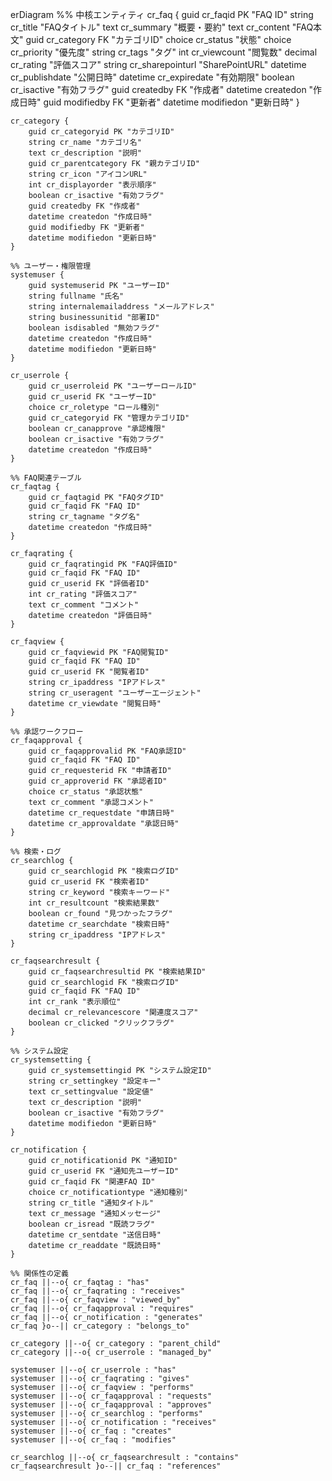 erDiagram
    %% 中核エンティティ
    cr_faq {
        guid cr_faqid PK "FAQ ID"
        string cr_title "FAQタイトル"
        text cr_summary "概要・要約"
        text cr_content "FAQ本文"
        guid cr_category FK "カテゴリID"
        choice cr_status "状態"
        choice cr_priority "優先度"
        string cr_tags "タグ"
        int cr_viewcount "閲覧数"
        decimal cr_rating "評価スコア"
        string cr_sharepointurl "SharePointURL"
        datetime cr_publishdate "公開日時"
        datetime cr_expiredate "有効期限"
        boolean cr_isactive "有効フラグ"
        guid createdby FK "作成者"
        datetime createdon "作成日時"
        guid modifiedby FK "更新者"
        datetime modifiedon "更新日時"
    }

    cr_category {
        guid cr_categoryid PK "カテゴリID"
        string cr_name "カテゴリ名"
        text cr_description "説明"
        guid cr_parentcategory FK "親カテゴリID"
        string cr_icon "アイコンURL"
        int cr_displayorder "表示順序"
        boolean cr_isactive "有効フラグ"
        guid createdby FK "作成者"
        datetime createdon "作成日時"
        guid modifiedby FK "更新者"
        datetime modifiedon "更新日時"
    }

    %% ユーザー・権限管理
    systemuser {
        guid systemuserid PK "ユーザーID"
        string fullname "氏名"
        string internalemailaddress "メールアドレス"
        string businessunitid "部署ID"
        boolean isdisabled "無効フラグ"
        datetime createdon "作成日時"
        datetime modifiedon "更新日時"
    }

    cr_userrole {
        guid cr_userroleid PK "ユーザーロールID"
        guid cr_userid FK "ユーザーID"
        choice cr_roletype "ロール種別"
        guid cr_categoryid FK "管理カテゴリID"
        boolean cr_canapprove "承認権限"
        boolean cr_isactive "有効フラグ"
        datetime createdon "作成日時"
    }

    %% FAQ関連テーブル
    cr_faqtag {
        guid cr_faqtagid PK "FAQタグID"
        guid cr_faqid FK "FAQ ID"
        string cr_tagname "タグ名"
        datetime createdon "作成日時"
    }

    cr_faqrating {
        guid cr_faqratingid PK "FAQ評価ID"
        guid cr_faqid FK "FAQ ID"
        guid cr_userid FK "評価者ID"
        int cr_rating "評価スコア"
        text cr_comment "コメント"
        datetime createdon "評価日時"
    }

    cr_faqview {
        guid cr_faqviewid PK "FAQ閲覧ID"
        guid cr_faqid FK "FAQ ID"
        guid cr_userid FK "閲覧者ID"
        string cr_ipaddress "IPアドレス"
        string cr_useragent "ユーザーエージェント"
        datetime cr_viewdate "閲覧日時"
    }

    %% 承認ワークフロー
    cr_faqapproval {
        guid cr_faqapprovalid PK "FAQ承認ID"
        guid cr_faqid FK "FAQ ID"
        guid cr_requesterid FK "申請者ID"
        guid cr_approverid FK "承認者ID"
        choice cr_status "承認状態"
        text cr_comment "承認コメント"
        datetime cr_requestdate "申請日時"
        datetime cr_approvaldate "承認日時"
    }

    %% 検索・ログ
    cr_searchlog {
        guid cr_searchlogid PK "検索ログID"
        guid cr_userid FK "検索者ID"
        string cr_keyword "検索キーワード"
        int cr_resultcount "検索結果数"
        boolean cr_found "見つかったフラグ"
        datetime cr_searchdate "検索日時"
        string cr_ipaddress "IPアドレス"
    }

    cr_faqsearchresult {
        guid cr_faqsearchresultid PK "検索結果ID"
        guid cr_searchlogid FK "検索ログID"
        guid cr_faqid FK "FAQ ID"
        int cr_rank "表示順位"
        decimal cr_relevancescore "関連度スコア"
        boolean cr_clicked "クリックフラグ"
    }

    %% システム設定
    cr_systemsetting {
        guid cr_systemsettingid PK "システム設定ID"
        string cr_settingkey "設定キー"
        text cr_settingvalue "設定値"
        text cr_description "説明"
        boolean cr_isactive "有効フラグ"
        datetime modifiedon "更新日時"
    }

    cr_notification {
        guid cr_notificationid PK "通知ID"
        guid cr_userid FK "通知先ユーザーID"
        guid cr_faqid FK "関連FAQ ID"
        choice cr_notificationtype "通知種別"
        string cr_title "通知タイトル"
        text cr_message "通知メッセージ"
        boolean cr_isread "既読フラグ"
        datetime cr_sentdate "送信日時"
        datetime cr_readdate "既読日時"
    }

    %% 関係性の定義
    cr_faq ||--o{ cr_faqtag : "has"
    cr_faq ||--o{ cr_faqrating : "receives"
    cr_faq ||--o{ cr_faqview : "viewed_by"
    cr_faq ||--o{ cr_faqapproval : "requires"
    cr_faq ||--o{ cr_notification : "generates"
    cr_faq }o--|| cr_category : "belongs_to"
    
    cr_category ||--o{ cr_category : "parent_child"
    cr_category ||--o{ cr_userrole : "managed_by"
    
    systemuser ||--o{ cr_userrole : "has"
    systemuser ||--o{ cr_faqrating : "gives"
    systemuser ||--o{ cr_faqview : "performs"
    systemuser ||--o{ cr_faqapproval : "requests"
    systemuser ||--o{ cr_faqapproval : "approves"
    systemuser ||--o{ cr_searchlog : "performs"
    systemuser ||--o{ cr_notification : "receives"
    systemuser ||--o{ cr_faq : "creates"
    systemuser ||--o{ cr_faq : "modifies"
    
    cr_searchlog ||--o{ cr_faqsearchresult : "contains"
    cr_faqsearchresult }o--|| cr_faq : "references"
